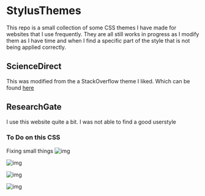 # StylusThemes
This repo is a small collection of some CSS themes I have made for websites that I use frequently. They are all still works in progress as I modify them as I have time and when I find a specific part of the style that is not being applied correctly.


## ScienceDirect

This was modified from the a StackOverflow theme I liked. Which can be found [here](https://github.com/StylishThemes/StackOverflow-Dark)

## ResearchGate

I use this website quite a bit. I was not able to find a good userstyle

### To Do on this CSS
Fixing small things
![img](https://i.imgur.com/UOmWqd5.png)

![img](https://i.imgur.com/k0I66aj.png)

![img](https://i.imgur.com/OfOjwQf.png)

![img](https://i.imgur.com/wLHruId.png)
